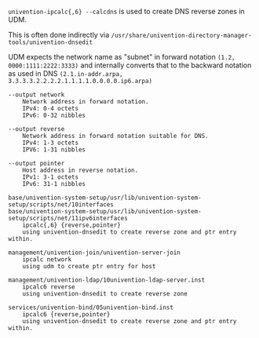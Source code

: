 `univention-ipcalc{,6} --calcdns` is used to create DNS reverse zones in UDM.

This is often done indirectly via `/usr/share/univention-directory-manager-tools/univention-dnsedit`

UDM expects the network name as "subnet" in forward notation `(1.2, 0000:1111:2222:3333)` and internally converts that to the backward notation as used in DNS `(2.1.in-addr.arpa, 3.3.3.3.2.2.2.2.1.1.1.1.0.0.0.0.ip6.arpa)`

```
--output network
    Network address in forward notation.
    IPv4: 0-4 octets
    IPv6: 0-32 nibbles

--output reverse
    Network address in forward notation suitable for DNS.
    IPv4: 1-3 octets
    IPV6: 1-31 nibbles

--output pointer
    Host address in reverse notation.
    IPv1: 3-1 octets
    IPv6: 31-1 nibbles
```

```
base/univention-system-setup/usr/lib/univention-system-setup/scripts/net/10interfaces
base/univention-system-setup/usr/lib/univention-system-setup/scripts/net/11ipv6interfaces
    ipcalc{,6} {reverse,pointer}
    using univention-dnsedit to create reverse zone and ptr entry within.

management/univention-join/univention-server-join
    ipcalc network
    using udm to create ptr entry for host

management/univention-ldap/10univention-ldap-server.inst
    ipcalc6 reverse
    using univention-dnsedit to create reverse zone

services/univention-bind/05univention-bind.inst
    ipcalc6 {reverse,pointer}
    using univention-dnsedit to create reverse zone and ptr entry within.
```
